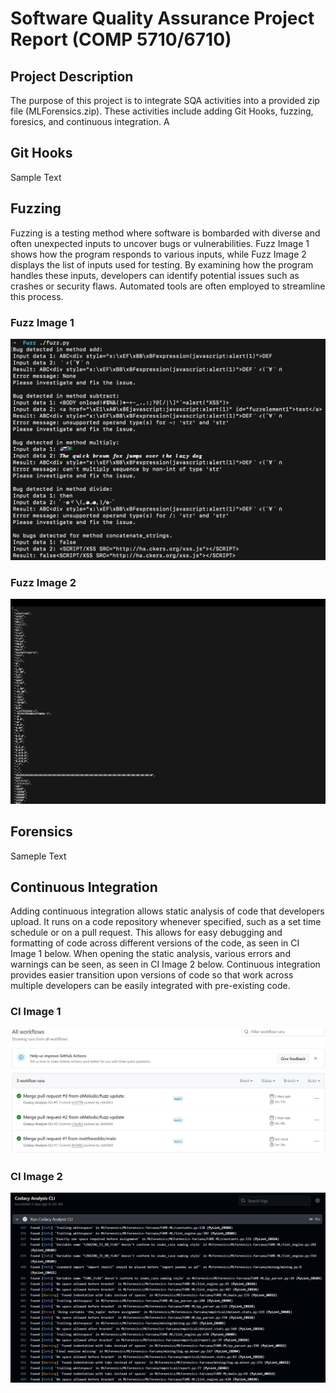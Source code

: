 # Software Quality Assurance Project Report (COMP 5710/6710) 

## Project Description

The purpose of this project is to integrate SQA activities into a provided zip file (MLForensics.zip). These activities include adding Git Hooks, fuzzing, foresics, and continuous integration. A

## Git Hooks

Sample Text

## Fuzzing

Fuzzing is a testing method where software is bombarded with diverse and often unexpected inputs to uncover bugs or vulnerabilities. Fuzz Image 1 shows how the program responds to various inputs, while Fuzz Image 2 displays the list of inputs used for testing. By examining how the program handles these inputs, developers can identify potential issues such as crashes or security flaws. Automated tools are often employed to streamline this process.

### Fuzz Image 1
![image](/images/FUZZ_1.png?raw=true "Fuzz 1")

### Fuzz Image 2
![image](/images/FUZZ_2.png?raw=true "Fuzz 2")

## Forensics

Sameple Text

## Continuous Integration

Adding continuous integration allows static analysis of code that developers upload. It runs on a code repository whenever specified, such as a set time schedule or on a pull request. This allows for easy debugging and formatting of code across different versions of the code, as seen in CI Image 1 below. When opening the static analysis, various errors and warnings can be seen, as seen in CI Image 2 below. Continuous integration provides easier transition upon versions of code so that work across multiple developers can be easily integrated with pre-existing code.

### CI Image 1
![image](/images/CI_1.JPG?raw=true "CI 1")

### CI Image 2
![image](/images/CI_2.JPG?raw=true "CI 2")
